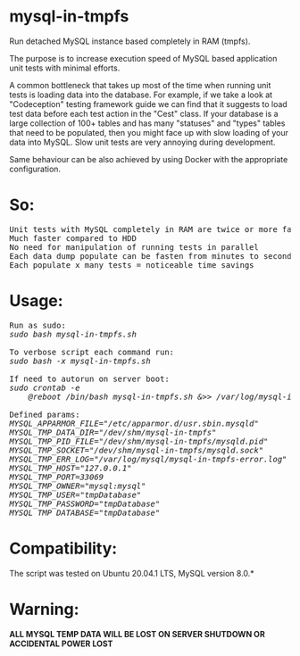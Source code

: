 # mysql-in-tmpfs
Run detached MySQL instance based completely in RAM (tmpfs).

The purpose is to increase execution speed of MySQL based application unit tests with minimal efforts.

A common bottleneck that takes up most of the time when running unit tests is loading data into the database.
For example, if we take a look at "Codeception" testing framework guide we can find that it suggests to load test data before each test action in the "Cest" class.
If your database is a large collection of 100+ tables and has many "statuses" and "types" tables that need to be populated, then you might face up with slow loading of your data into MySQL.
Slow unit tests are very annoying during development.

Same behaviour can be also achieved by using Docker with the appropriate configuration.

# So:
<pre>
Unit tests with MySQL completely in RAM are twice or more faster than SSD MySQL
Much faster compared to HDD
No need for manipulation of running tests in parallel
Each data dump populate can be fasten from minutes to seconds
Each populate x many tests = noticeable time savings
</pre>

# Usage:
<pre>
Run as sudo:
<i>sudo bash mysql-in-tmpfs.sh</i>

To verbose script each command run:
<i>sudo bash -x mysql-in-tmpfs.sh</i>

If need to autorun on server boot:
<i>sudo crontab -e
    @reboot /bin/bash mysql-in-tmpfs.sh &>> /var/log/mysql-in-tmpfs.log</i>

Defined params:
<i>MYSQL_APPARMOR_FILE="/etc/apparmor.d/usr.sbin.mysqld"
MYSQL_TMP_DATA_DIR="/dev/shm/mysql-in-tmpfs"
MYSQL_TMP_PID_FILE="/dev/shm/mysql-in-tmpfs/mysqld.pid"
MYSQL_TMP_SOCKET="/dev/shm/mysql-in-tmpfs/mysqld.sock"
MYSQL_TMP_ERR_LOG="/var/log/mysql/mysql-in-tmpfs-error.log"
MYSQL_TMP_HOST="127.0.0.1"
MYSQL_TMP_PORT=33069
MYSQL_TMP_OWNER="mysql:mysql"
MYSQL_TMP_USER="tmpDatabase"
MYSQL_TMP_PASSWORD="tmpDatabase"
MYSQL_TMP_DATABASE="tmpDatabase"</i>
</pre>

# Compatibility:
The script was tested on Ubuntu 20.04.1 LTS, MySQL version 8.0.*

# Warning:
<b>ALL MYSQL TEMP DATA WILL BE LOST ON SERVER SHUTDOWN OR ACCIDENTAL POWER LOST</b>
